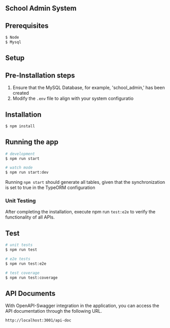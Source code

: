 ## School Admin System

## Prerequisites

```bash
$ Node
$ Mysql
```

## Setup

## Pre-Installation steps

1. Ensure that the MySQL Database, for example, 'school_admin,' has been created
2. Modify the `.env` file to align with your system configuratio

## Installation

```bash
$ npm install
```

## Running the app

```bash
# development
$ npm run start

# watch mode
$ npm run start:dev

```

Running `npm start` should generate all tables, given that the synchronization is set to true in the TypeORM configuration

### Unit Testing

After completing the installation, execute npm run `test:e2e` to verify the functionality of all APIs.

## Test

```bash
# unit tests
$ npm run test

# e2e tests
$ npm run test:e2e

# test coverage
$ npm run test:coverage
```

## API Documents

With OpenAPI-Swagger integration in the application, you can access the API documentation through the following URL.

`http://localhost:3001/api-doc`
